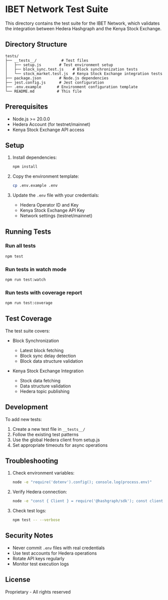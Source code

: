 # IBET Network Test Suite

This directory contains the test suite for the IBET Network, which validates the integration between Hedera Hashgraph and the Kenya Stock Exchange.

## Directory Structure

```
tests/
├── __tests__/           # Test files
│   ├── setup.js        # Test environment setup
│   ├── block_sync.test.js    # Block synchronization tests
│   └── stock_market.test.js  # Kenya Stock Exchange integration tests
├── package.json        # Node.js dependencies
├── jest.config.js      # Jest configuration
├── .env.example       # Environment configuration template
└── README.md          # This file
```

## Prerequisites

- Node.js >= 20.0.0
- Hedera Account (for testnet/mainnet)
- Kenya Stock Exchange API access

## Setup

1. Install dependencies:
   ```bash
   npm install
   ```

2. Copy the environment template:
   ```bash
   cp .env.example .env
   ```

3. Update the `.env` file with your credentials:
   - Hedera Operator ID and Key
   - Kenya Stock Exchange API Key
   - Network settings (testnet/mainnet)

## Running Tests

### Run all tests
```bash
npm test
```

### Run tests in watch mode
```bash
npm run test:watch
```

### Run tests with coverage report
```bash
npm run test:coverage
```

## Test Coverage

The test suite covers:

- Block Synchronization
  - Latest block fetching
  - Block sync delay detection
  - Block data structure validation

- Kenya Stock Exchange Integration
  - Stock data fetching
  - Data structure validation
  - Hedera topic publishing

## Development

To add new tests:

1. Create a new test file in `__tests__/`
2. Follow the existing test patterns
3. Use the global Hedera client from setup.js
4. Set appropriate timeouts for async operations

## Troubleshooting

1. Check environment variables:
   ```bash
   node -e "require('dotenv').config(); console.log(process.env)"
   ```

2. Verify Hedera connection:
   ```bash
   node -e "const { Client } = require('@hashgraph/sdk'); const client = Client.forTestnet(); console.log(client)"
   ```

3. Check test logs:
   ```bash
   npm test -- --verbose
   ```

## Security Notes

- Never commit `.env` files with real credentials
- Use test accounts for Hedera operations
- Rotate API keys regularly
- Monitor test execution logs

## License

Proprietary - All rights reserved 